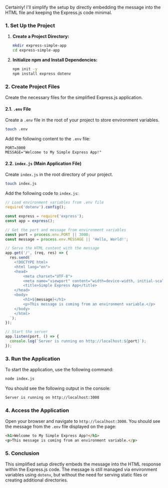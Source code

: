 Certainly! I'll simplify the setup by directly embedding the message into the HTML file and keeping the Express.js code minimal.

### 1. Set Up the Project

1. **Create a Project Directory:**
   ```bash
   mkdir express-simple-app
   cd express-simple-app
   ```

2. **Initialize npm and Install Dependencies:**
   ```bash
   npm init -y
   npm install express dotenv
   ```

### 2. Create Project Files

Create the necessary files for the simplified Express.js application.

#### 2.1. `.env` File
Create a `.env` file in the root of your project to store environment variables.

```bash
touch .env
```

Add the following content to the `.env` file:
```env
PORT=3000
MESSAGE="Welcome to My Simple Express App!"
```

#### 2.2. `index.js` (Main Application File)
Create `index.js` in the root directory of your project.

```bash
touch index.js
```

Add the following code to `index.js`:
```javascript
// Load environment variables from .env file
require('dotenv').config();

const express = require('express');
const app = express();

// Get the port and message from environment variables
const port = process.env.PORT || 3000;
const message = process.env.MESSAGE || 'Hello, World!';

// Serve the HTML content with the message
app.get('/', (req, res) => {
  res.send(`
    <!DOCTYPE html>
    <html lang="en">
    <head>
        <meta charset="UTF-8">
        <meta name="viewport" content="width=device-width, initial-scale=1.0">
        <title>Simple Express App</title>
    </head>
    <body>
        <h1>${message}</h1>
        <p>This message is coming from an environment variable.</p>
    </body>
    </html>
  `);
});

// Start the server
app.listen(port, () => {
  console.log(`Server is running on http://localhost:${port}`);
});
```

### 3. Run the Application

To start the application, use the following command:
```bash
node index.js
```

You should see the following output in the console:
```bash
Server is running on http://localhost:3000
```

### 4. Access the Application

Open your browser and navigate to `http://localhost:3000`. You should see the message from the `.env` file displayed on the page:

```html
<h1>Welcome to My Simple Express App!</h1>
<p>This message is coming from an environment variable.</p>
```

### 5. Conclusion

This simplified setup directly embeds the message into the HTML response within the Express.js code. The message is still managed via environment variables using `dotenv`, but without the need for serving static files or creating additional directories.
